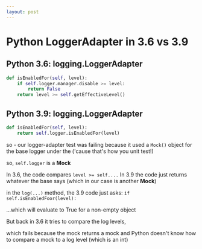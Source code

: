 ```yaml
---
layout: post
---
```


# Python LoggerAdapter in 3.6 vs 3.9

## Python 3.6: logging.LoggerAdapter
```python
def isEnabledFor(self, level):
    if self.logger.manager.disable >= level:
        return False
    return level >= self.getEffectiveLevel()
```

## Python 3.9: logging.LoggerAdapter
```python
def isEnabledFor(self, level):
    return self.logger.isEnabledFor(level)
```

so - our logger-adapter test was failing because it used a `Mock()` object for the base logger under the ('cause that's how you unit test!)

so, `self.logger` is a **Mock**

In 3.6, the code compares `level >= self....`
In 3.9 the code just returns whatever the base says (which in our case is another **Mock**)

in the `log(...)` method, the 3.9 code just asks: `if self.isEnabledFoor(level):`

...which will evaluate to True for a non-empty object

But back in 3.6 it tries to compare the log levels,

which fails because the mock returns a mock and Python doesn't know how to compare a mock to a log level (which is an int)

